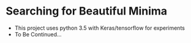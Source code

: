 # Searching for Beautiful Minima

 - This project uses python 3.5 with Keras/tensorflow for experiments
 - To Be Continued...